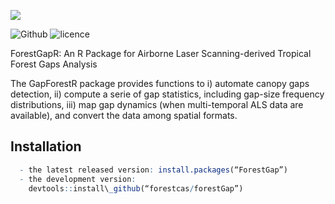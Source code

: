 ![](https://github.com/carlos-alberto-silva/ForestGapR/blob/master/readme/fig_1.tif)<br/>

![Github](https://img.shields.io/badge/Github-0.0.1-green.svg) ![licence](https://img.shields.io/badge/Licence-GPL--3-blue.svg) 

ForestGapR: An R Package for Airborne Laser Scanning-derived Tropical Forest Gaps Analysis 

The GapForestR package provides functions to i) automate canopy gaps detection, ii) compute  a serie of gap statistics, including gap-size frequency distributions, iii) map gap dynamics (when multi-temporal ALS data are available), and convert the data among spatial formats.

## Installation
```r
  - the latest released version: install.packages(“ForestGap”)
  - the development version:
    devtools::install\_github(“forestcas/forestGap”)
```    
